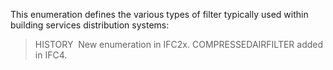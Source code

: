 This enumeration defines the various types of filter typically used within building services distribution systems:

> HISTORY&nbsp; New enumeration in IFC2x. COMPRESSEDAIRFILTER added in IFC4.